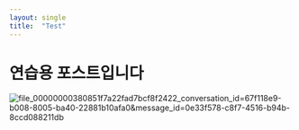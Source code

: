 ```yaml
---
layout: single
title:  "Test"
---
```


# 연습용 포스트입니다

![file_00000000380851f7a22fad7bcf8f2422_conversation_id=67f118e9-b008-8005-ba40-22881b10afa0&message_id=0e33f578-c8f7-4516-b94b-8ccd088211db](C:\Githubblog\terryjin89.github.io\images\2025-07-25-test\file_00000000380851f7a22fad7bcf8f2422_conversation_id=67f118e9-b008-8005-ba40-22881b10afa0&message_id=0e33f578-c8f7-4516-b94b-8ccd088211db.PNG)
